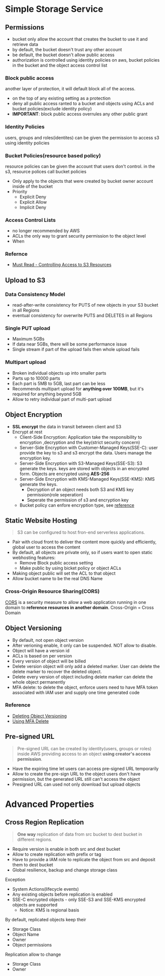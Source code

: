 # Simple Storage Service
## Permissions
* bucket only allow the account that creates the bucket to use it and retrieve data
* by default, the bucket doesn't trust any other account
* be default, the bucket doesn't allow public access
* authorization is controlled using identity policies on aws, bucket policies in the bucket and the object access control list

### Block public access
another layer of protection, it will default block all of the access.

* on the top of any existing setting as a protection
* deny all public access ranted to a bucket and objects using ACLs and bucket policies(exclude identity policy)
* **IMPORTANT**: block public access overrules any other public grant


### Identity Policies
users, groups and roles(identites) can be given the permission to access s3 using identity policies

### Bucket Policies(resource based policy)
resource policies can be given the account that users don't control. in the s3, resource polices call bucket policies
* Only apply to the objects that were created by bucket owner account inside of the bucket
* Priority
  * Explicit Deny
  * Explicit Allow
  * Implicit Deny

### Access Control Lists
* no longer recommended by AWS
* ACLs the only way to grant security permission to the object level
* When

### Refernce
* [Must Read - Controlling Access to S3 Resources](https://aws.amazon.com/blogs/security/iam-policies-and-bucket-policies-and-acls-oh-my-controlling-access-to-s3-resources/)

## Upload to S3
### Data Consistency Model
* read-after-write consistency for PUTS of new objects in your S3 bucket in all Regions
* eventual consistency for overwrite PUTS and DELETES in all Regions

### Single PUT upload
* Maximum 5GBs
* If data near 5GBs, there will be some performance issue
* Single stream if part of the upload fails then whole upload fails

### Multipart upload
* Broken individual objects up into smaller parts
* Parts up to 10000 parts
* Each part is 5MB to 5GB, last part can be less
* Recommends multipart upload for **anything over 100MB**, but it's required for anything beyond 5GB
* Allow to retry individual part of multi-part upload

## Object Encryption

* **SSL encrypt** the data in transit between client and S3
* Encrypt at rest
  * Client-Side Encryption: Application take the responsibility to encryption ,decryption and the key(strict security concern)
  * Server-Side Encryption with Customer-Managed Keys(SSE-C): user provide the key to s3 and s3 encrypt the data. Users manage the encryption key.
  * Server-Side Encryption with S3-Managed Keys(SSE-S3): S3 generate the keys. keys are stored with objects in an encrypted form. Objects are encrypted using **AES-256**
  * Server-Side Encryption with KMS-Managed Keys(SSE-KMS): KMS generate the keys.
    * Decryption of an object needs both S3 and KMS key permission(role seperation)
    * Seperate the permission of s3 and encryption key
  * Bucket policy can enfore encryption type, see [reference](https://aws.amazon.com/blogs/security/how-to-prevent-uploads-of-unencrypted-objects-to-amazon-s3/)

## Static Website Hosting
> S3 can be configured to host fron-end serverless applications.

* Pair with cloud front to deliver the content more quickly and efficiently, global user to access the content
* By default, all objects are private only, so if users want to open static webhosting features: 
  * Remove Block public access setting
  * Make public by using bicket policy or object ACLs
* Making object public will set the ACL to that object
* Allow bucket name to be the real DNS Name

### Cross-Origin Resource Sharing(CORS)
[CORS](https://docs.aws.amazon.com/AmazonS3/latest/dev/cors.html) is a security measure to allow a web application running in one domain to **reference resources in another domain**. Cross-Origin = Cross Domain

## Object Versioning
* By default, not open object version
* After verioning enable, it only can be suspended. NOT allow to disable.
* Object will have a version id
* ACLs is based on per version
* Every version of object will be billed
* Delete version object will only add a deleted marker. User can delete the delete marker to recover the deleted object.
* Delete every version of object including delete marker can delete the whole object permanently
* MFA delete: to delete the object, enforce users need to have MFA token associated with IAM user and supply one time generated code

### Reference
* [Deleting Object Versioning](https://docs.aws.amazon.com/AmazonS3/latest/dev/DeletingObjectVersions.html)
* [Using MFA Delete](https://docs.aws.amazon.com/AmazonS3/latest/dev/UsingMFADelete.html)

## Pre-signed URL
> Pre-signed URL can be created by identity(users, groups or roles) inside AWS providing access to an object **using creator's access permission**.

* Have the expiring time let users can access pre-signed URL temporarily
* Allow to create the pre-sign URL to the object users don't have permission, but the generated URL still can't access the object
* Presigned URL can used not only download but upload objects

# Advanced Properties
## Cross Region Replication
> **One way** replication of data from src bucket to dest bucket in different regions.

* Require version is enable in both src and dest bucket
* Allow to create replication with prefix or tag
* Have to provide a IAM role to replicate the object from src and deposit them to dest bucket
* Global resilience, backup and change storage class

Exception
* System Actions(lifecycle events)
* Any existing objects before replication is enabled
* SSE-C encrypted objects - only SSE-S3 and SSE-KMS encrypted objects are supported
  * Notice: KMS is regional basis

By default, replicated objects keep their
* Storage Class
* Object Name
* Owner
* Object permissions

Replication allow to change
* Storage Class
* Owner
